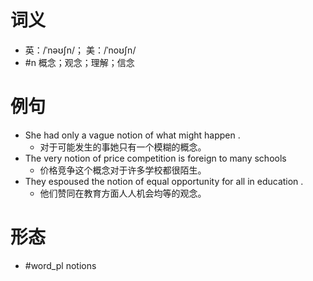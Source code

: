 # 词义
- 英：/ˈnəʊʃn/； 美：/ˈnoʊʃn/
- #n 概念；观念；理解；信念
# 例句
- She had only a vague notion of what might happen .
	- 对于可能发生的事她只有一个模糊的概念。
- The very notion of price competition is foreign to many schools
	- 价格竞争这个概念对于许多学校都很陌生。
- They espoused the notion of equal opportunity for all in education .
	- 他们赞同在教育方面人人机会均等的观念。
# 形态
- #word_pl notions
